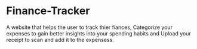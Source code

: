 # Finance-Tracker
A website that helps the user to track thier fiances, Categorize your expenses to gain better insights into your spending habits and Upload your receipt to scan and add it to the expensess.
